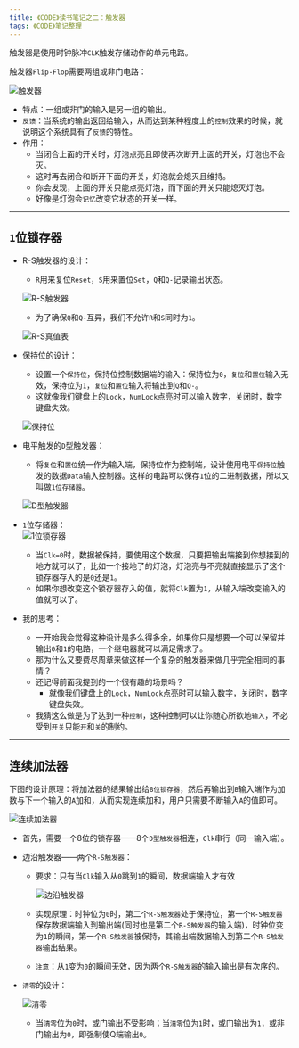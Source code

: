 ```yaml
---
title: 《CODE》读书笔记之二：触发器
tags: 《CODE》笔记整理
---
```

触发器是使用时钟脉冲`CLK`触发存储动作的单元电路。
<!-- more -->
触发器`Flip-Flop`需要两组或非门电路：<br>

![触发器](/images/2018-02-26/触发器.png)

- 特点：一组或非门的输入是另一组的输出。
- `反馈`：当系统的输出返回给输入，从而达到某种程度上的`控制`效果的时候，就说明这个系统具有了`反馈`的特性。
- 作用：
  - 当闭合上面的开关时，灯泡点亮且即使再次断开上面的开关，灯泡也不会灭。
  - 这时再去闭合和断开下面的开关，灯泡就会熄灭且维持。
  - 你会发现，上面的开关只能点亮灯泡，而下面的开关只能熄灭灯泡。
  - 好像是灯泡会`记忆`改变它状态的开关一样。

---
## `1`位锁存器
- R-S触发器的设计：

  - `R`用来复位`Reset`，`S`用来置位`Set`，`Q`和`Q-`记录输出状态。<br>

  ![R-S触发器](/images/2018-02-26/R-S触发器.png)

  - 为了确保`Q`和`Q-`互异，我们不允许`R`和`S`同时为`1`。<br>

  ![R-S真值表](/images/2018-02-26/R-S真值表.png)



- 保持位的设计：
  - 设置一个`保持位`，保持位控制数据端的输入：保持位为`0`，`复位`和`置位`输入无效，保持位为`1`，`复位`和`置位`输入将输出到`Q`和`Q-`。
  - 这就像我们键盘上的`Lock`，`NumLock`点亮时可以输入数字，关闭时，数字键盘失效。<br>
  
  ![保持位](/images/2018-02-26/保持位.png)

- 电平触发的`D`型触发器：
  - 将`复位`和`置位`统一作为输入端，保持位作为控制端，设计使用电平`保持位`触发的数据`Data`输入控制器。这样的电路可以保存`1`位的二进制数据，所以又叫做`1位存储器`。<br>
  
  ![D型触发器](/images/2018-02-26/D型触发器.png)

- `1`位存储器：<br>
  ![1位锁存器](/images/2018-02-26/1位锁存器.png)
  - 当`Clk=0`时，数据被保持，要使用这个数据，只要把输出端接到你想接到的地方就可以了，比如一个接地了的灯泡，灯泡亮与不亮就直接显示了这个锁存器存入的是`0`还是`1`。
  - 如果你想改变这个锁存器存入的值，就将`Clk`置为`1`，从输入端改变输入的值就可以了。

- 我的思考：
  - 一开始我会觉得这种设计是多么得多余，如果你只是想要一个可以保留并输出`0`和`1`的电路，一个继电器就可以满足需求了。
  - 那为什么又要费尽周章来做这样一个复杂的触发器来做几乎完全相同的事情？
  - 还记得前面我提到的一个很有趣的场景吗？
    - 就像我们键盘上的`Lock`，`NumLock`点亮时可以输入数字，关闭时，数字键盘失效。
  - 我猜这么做是为了达到一种`控制`，这种控制可以让你随心所欲地`输入`，不必受到`开关`只能`开`和`关`的制约。

---
## 连续加法器
下图的设计原理：将加法器的结果输出给`8位锁存器`，然后再输出到`B`输入端作为加数与下一个输入的`A`加和，从而实现连续加和，用户只需要不断输入`A`的值即可。<br>

![连续加法器](/images/2018-02-26/连续加法器.png)

- 首先，需要一个8位的锁存器——8个`D型触发器`相连，`Clk`串行（同一输入端）。
- 边沿触发器——两个`R-S触发器`：
  - 要求：只有当`Clk`输入从`0`跳到`1`的瞬间，数据端输入才有效<br>

    ![边沿触发器](/images/2018-02-26/边沿触发器.png)

  - 实现原理：时钟位为`0`时，第二个`R-S触发器`处于保持位，第一个`R-S触发器`保存数据端输入到输出端(同时也是第二个`R-S触发器`的输入端)，时钟位变为`1`的瞬间，第一个`R-S触发器`被保持，其输出端数据输入到第二个`R-S触发器`输出结果。
  - `注意`：从`1`变为`0`的瞬间无效，因为两个`R-S触发器`的输入输出是有次序的。
- `清零`的设计：

  ![清零](/images/2018-02-26/清零.png)

  - 当`清零`位为`0`时，或门输出不受影响；当`清零`位为`1`时，或门输出为`1`，或非门输出为`0`，即强制使Q端输出`0`。
